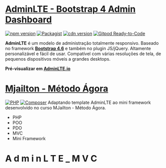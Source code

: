 # [AdminLTE - Bootstrap 4 Admin Dashboard](https://adminlte.io)

[![npm version](https://img.shields.io/npm/v/admin-lte/latest.svg)](https://www.npmjs.com/package/admin-lte)
[![Packagist](https://img.shields.io/packagist/v/almasaeed2010/adminlte.svg)](https://packagist.org/packages/almasaeed2010/adminlte)
[![cdn version](https://data.jsdelivr.com/v1/package/npm/admin-lte/badge)](https://www.jsdelivr.com/package/npm/admin-lte)
[![Gitpod Ready-to-Code](https://img.shields.io/badge/Gitpod-Ready--to--Code-blue?logo=gitpod)](https://gitpod.io/from-referrer/)

**AdminLTE** é um modelo de administração totalmente responsivo. Baseado no framework **[Bootstrap 4.6](https://getbootstrap.com/)** e também no plugin JS/jQuery.
Altamente personalizável e fácil de usar. Compatível com várias resoluções de tela, de pequenos dispositivos móveis a grandes desktops.

**Pré-visualizar em [AdminLTE.io](https://adminlte.io/themes/v3)**

# [Mjailton - Método Ágora](https://mjailton.com.br)
[![PHP](https://img.shields.io/badge/PHP-%3E%3D7.0-brightgreen)](https://www.php.net/)
[![Composer](https://img.shields.io/badge/Composer-2.1.5-yellowgreen)](https://getcomposer.org/)
Adaptando template AdminLTE ao mini framework desenvolvido no curso MJailton - Método Ágora.
- PHP
- POO
- PDO
- MVC
- Mini Framework

#   A d m i n L T E _ M V C  
 